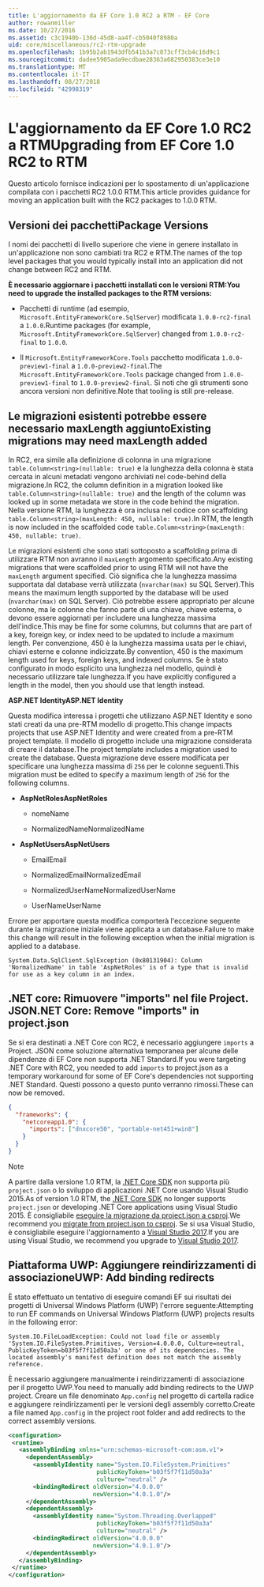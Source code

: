 ```yaml
---
title: L'aggiornamento da EF Core 1.0 RC2 a RTM - EF Core
author: rowanmiller
ms.date: 10/27/2016
ms.assetid: c3c1940b-136d-45d8-aa4f-cb5040f8980a
uid: core/miscellaneous/rc2-rtm-upgrade
ms.openlocfilehash: 1b95b2ab1943dfb541b3a7c873cff3cb4c16d9c1
ms.sourcegitcommit: dadee5905ada9ecdbae28363a682950383ce3e10
ms.translationtype: MT
ms.contentlocale: it-IT
ms.lasthandoff: 08/27/2018
ms.locfileid: "42998319"
---
```

# <a name="upgrading-from-ef-core-10-rc2-to-rtm"></a><span data-ttu-id="7d69f-102">L'aggiornamento da EF Core 1.0 RC2 a RTM</span><span class="sxs-lookup"><span data-stu-id="7d69f-102">Upgrading from EF Core 1.0 RC2 to RTM</span></span>

<span data-ttu-id="7d69f-103">Questo articolo fornisce indicazioni per lo spostamento di un'applicazione compilata con i pacchetti RC2 1.0.0 RTM.</span><span class="sxs-lookup"><span data-stu-id="7d69f-103">This article provides guidance for moving an application built with the RC2 packages to 1.0.0 RTM.</span></span>

## <a name="package-versions"></a><span data-ttu-id="7d69f-104">Versioni dei pacchetti</span><span class="sxs-lookup"><span data-stu-id="7d69f-104">Package Versions</span></span>

<span data-ttu-id="7d69f-105">I nomi dei pacchetti di livello superiore che viene in genere installato in un'applicazione non sono cambiati tra RC2 e RTM.</span><span class="sxs-lookup"><span data-stu-id="7d69f-105">The names of the top level packages that you would typically install into an application did not change between RC2 and RTM.</span></span>

<span data-ttu-id="7d69f-106">**È necessario aggiornare i pacchetti installati con le versioni RTM:**</span><span class="sxs-lookup"><span data-stu-id="7d69f-106">**You need to upgrade the installed packages to the RTM versions:**</span></span>

* <span data-ttu-id="7d69f-107">Pacchetti di runtime (ad esempio, `Microsoft.EntityFrameworkCore.SqlServer`) modificata `1.0.0-rc2-final` a `1.0.0`.</span><span class="sxs-lookup"><span data-stu-id="7d69f-107">Runtime packages (for example, `Microsoft.EntityFrameworkCore.SqlServer`) changed from `1.0.0-rc2-final` to `1.0.0`.</span></span>

* <span data-ttu-id="7d69f-108">Il `Microsoft.EntityFrameworkCore.Tools` pacchetto modificata `1.0.0-preview1-final` a `1.0.0-preview2-final`.</span><span class="sxs-lookup"><span data-stu-id="7d69f-108">The `Microsoft.EntityFrameworkCore.Tools` package changed from `1.0.0-preview1-final` to `1.0.0-preview2-final`.</span></span> <span data-ttu-id="7d69f-109">Si noti che gli strumenti sono ancora versioni non definitive.</span><span class="sxs-lookup"><span data-stu-id="7d69f-109">Note that tooling is still pre-release.</span></span>

## <a name="existing-migrations-may-need-maxlength-added"></a><span data-ttu-id="7d69f-110">Le migrazioni esistenti potrebbe essere necessario maxLength aggiunto</span><span class="sxs-lookup"><span data-stu-id="7d69f-110">Existing migrations may need maxLength added</span></span>

<span data-ttu-id="7d69f-111">In RC2, era simile alla definizione di colonna in una migrazione `table.Column<string>(nullable: true)` e la lunghezza della colonna è stata cercata in alcuni metadati vengono archiviati nel code-behind della migrazione.</span><span class="sxs-lookup"><span data-stu-id="7d69f-111">In RC2, the column definition in a migration looked like `table.Column<string>(nullable: true)` and the length of the column was looked up in some metadata we store in the code behind the migration.</span></span> <span data-ttu-id="7d69f-112">Nella versione RTM, la lunghezza è ora inclusa nel codice con scaffolding `table.Column<string>(maxLength: 450, nullable: true)`.</span><span class="sxs-lookup"><span data-stu-id="7d69f-112">In RTM, the length is now included in the scaffolded code `table.Column<string>(maxLength: 450, nullable: true)`.</span></span>

<span data-ttu-id="7d69f-113">Le migrazioni esistenti che sono stati sottoposto a scaffolding prima di utilizzare RTM non avranno il `maxLength` argomento specificato.</span><span class="sxs-lookup"><span data-stu-id="7d69f-113">Any existing migrations that were scaffolded prior to using RTM will not have the `maxLength` argument specified.</span></span> <span data-ttu-id="7d69f-114">Ciò significa che la lunghezza massima supportata dal database verrà utilizzata (`nvarchar(max)` su SQL Server).</span><span class="sxs-lookup"><span data-stu-id="7d69f-114">This means the maximum length supported by the database will be used (`nvarchar(max)` on SQL Server).</span></span> <span data-ttu-id="7d69f-115">Ciò potrebbe essere appropriato per alcune colonne, ma le colonne che fanno parte di una chiave, chiave esterna, o devono essere aggiornati per includere una lunghezza massima dell'indice.</span><span class="sxs-lookup"><span data-stu-id="7d69f-115">This may be fine for some columns, but columns that are part of a key, foreign key, or index need to be updated to include a maximum length.</span></span> <span data-ttu-id="7d69f-116">Per convenzione, 450 è la lunghezza massima usata per le chiavi, chiavi esterne e colonne indicizzate.</span><span class="sxs-lookup"><span data-stu-id="7d69f-116">By convention, 450 is the maximum length used for keys, foreign keys, and indexed columns.</span></span> <span data-ttu-id="7d69f-117">Se è stato configurato in modo esplicito una lunghezza nel modello, quindi è necessario utilizzare tale lunghezza.</span><span class="sxs-lookup"><span data-stu-id="7d69f-117">If you have explicitly configured a length in the model, then you should use that length instead.</span></span>

<span data-ttu-id="7d69f-118">**ASP.NET Identity**</span><span class="sxs-lookup"><span data-stu-id="7d69f-118">**ASP.NET Identity**</span></span>

<span data-ttu-id="7d69f-119">Questa modifica interessa i progetti che utilizzano ASP.NET Identity e sono stati creati da una pre-RTM modello di progetto.</span><span class="sxs-lookup"><span data-stu-id="7d69f-119">This change impacts projects that use ASP.NET Identity and were created from a pre-RTM project template.</span></span> <span data-ttu-id="7d69f-120">Il modello di progetto include una migrazione considerata di creare il database.</span><span class="sxs-lookup"><span data-stu-id="7d69f-120">The project template includes a migration used to create the database.</span></span> <span data-ttu-id="7d69f-121">Questa migrazione deve essere modificata per specificare una lunghezza massima di `256` per le colonne seguenti.</span><span class="sxs-lookup"><span data-stu-id="7d69f-121">This migration must be edited to specify a maximum length of `256` for the following columns.</span></span>

*  <span data-ttu-id="7d69f-122">**AspNetRoles**</span><span class="sxs-lookup"><span data-stu-id="7d69f-122">**AspNetRoles**</span></span>

    * <span data-ttu-id="7d69f-123">nome</span><span class="sxs-lookup"><span data-stu-id="7d69f-123">Name</span></span>

    * <span data-ttu-id="7d69f-124">NormalizedName</span><span class="sxs-lookup"><span data-stu-id="7d69f-124">NormalizedName</span></span>

*  <span data-ttu-id="7d69f-125">**AspNetUsers**</span><span class="sxs-lookup"><span data-stu-id="7d69f-125">**AspNetUsers**</span></span>

   * <span data-ttu-id="7d69f-126">Email</span><span class="sxs-lookup"><span data-stu-id="7d69f-126">Email</span></span>

   * <span data-ttu-id="7d69f-127">NormalizedEmail</span><span class="sxs-lookup"><span data-stu-id="7d69f-127">NormalizedEmail</span></span>

   * <span data-ttu-id="7d69f-128">NormalizedUserName</span><span class="sxs-lookup"><span data-stu-id="7d69f-128">NormalizedUserName</span></span>

   * <span data-ttu-id="7d69f-129">UserName</span><span class="sxs-lookup"><span data-stu-id="7d69f-129">UserName</span></span>

<span data-ttu-id="7d69f-130">Errore per apportare questa modifica comporterà l'eccezione seguente durante la migrazione iniziale viene applicata a un database.</span><span class="sxs-lookup"><span data-stu-id="7d69f-130">Failure to make this change will result in the following exception when the initial migration is applied to a database.</span></span>

    System.Data.SqlClient.SqlException (0x80131904): Column 'NormalizedName' in table 'AspNetRoles' is of a type that is invalid for use as a key column in an index.

## <a name="net-core-remove-imports-in-projectjson"></a><span data-ttu-id="7d69f-131">.NET core: Rimuovere "imports" nel file Project. JSON</span><span class="sxs-lookup"><span data-stu-id="7d69f-131">.NET Core: Remove "imports" in project.json</span></span>

<span data-ttu-id="7d69f-132">Se si era destinati a .NET Core con RC2, è necessario aggiungere `imports` a Project. JSON come soluzione alternativa temporanea per alcune delle dipendenze di EF Core non supporta .NET Standard.</span><span class="sxs-lookup"><span data-stu-id="7d69f-132">If you were targeting .NET Core with RC2, you needed to add `imports` to project.json as a temporary workaround for some of EF Core's dependencies not supporting .NET Standard.</span></span> <span data-ttu-id="7d69f-133">Questi possono a questo punto verranno rimossi.</span><span class="sxs-lookup"><span data-stu-id="7d69f-133">These can now be removed.</span></span>

``` json
{
  "frameworks": {
    "netcoreapp1.0": {
      "imports": ["dnxcore50", "portable-net451+win8"]
    }
  }
}
```

> [!NOTE]  
> <span data-ttu-id="7d69f-134">A partire dalla versione 1.0 RTM, la [.NET Core SDK](https://www.microsoft.com/net/download/core) non supporta più `project.json` o lo sviluppo di applicazioni .NET Core usando Visual Studio 2015.</span><span class="sxs-lookup"><span data-stu-id="7d69f-134">As of version 1.0 RTM, the [.NET Core SDK](https://www.microsoft.com/net/download/core) no longer supports `project.json` or developing .NET Core applications using Visual Studio 2015.</span></span> <span data-ttu-id="7d69f-135">È consigliabile [eseguire la migrazione da project.json a csproj](https://docs.microsoft.com/dotnet/articles/core/migration/).</span><span class="sxs-lookup"><span data-stu-id="7d69f-135">We recommend you [migrate from project.json to csproj](https://docs.microsoft.com/dotnet/articles/core/migration/).</span></span> <span data-ttu-id="7d69f-136">Se si usa Visual Studio, è consigliabile eseguire l'aggiornamento a [Visual Studio 2017](https://www.visualstudio.com/downloads/).</span><span class="sxs-lookup"><span data-stu-id="7d69f-136">If you are using Visual Studio, we recommend you upgrade to [Visual Studio 2017](https://www.visualstudio.com/downloads/).</span></span>

## <a name="uwp-add-binding-redirects"></a><span data-ttu-id="7d69f-137">Piattaforma UWP: Aggiungere reindirizzamenti di associazione</span><span class="sxs-lookup"><span data-stu-id="7d69f-137">UWP: Add binding redirects</span></span>

<span data-ttu-id="7d69f-138">È stato effettuato un tentativo di eseguire comandi EF sui risultati dei progetti di Universal Windows Platform (UWP) l'errore seguente:</span><span class="sxs-lookup"><span data-stu-id="7d69f-138">Attempting to run EF commands on Universal Windows Platform (UWP) projects results in the following error:</span></span>

    System.IO.FileLoadException: Could not load file or assembly 'System.IO.FileSystem.Primitives, Version=4.0.0.0, Culture=neutral, PublicKeyToken=b03f5f7f11d50a3a' or one of its dependencies. The located assembly's manifest definition does not match the assembly reference.

<span data-ttu-id="7d69f-139">È necessario aggiungere manualmente i reindirizzamenti di associazione per il progetto UWP.</span><span class="sxs-lookup"><span data-stu-id="7d69f-139">You need to manually add binding redirects to the UWP project.</span></span> <span data-ttu-id="7d69f-140">Creare un file denominato `App.config` nel progetto di cartella radice e aggiungere reindirizzamenti per le versioni degli assembly corretto.</span><span class="sxs-lookup"><span data-stu-id="7d69f-140">Create a file named `App.config` in the project root folder and add redirects to the correct assembly versions.</span></span>

``` xml
<configuration>
 <runtime>
   <assemblyBinding xmlns="urn:schemas-microsoft-com:asm.v1">
     <dependentAssembly>
       <assemblyIdentity name="System.IO.FileSystem.Primitives"
                         publicKeyToken="b03f5f7f11d50a3a"
                         culture="neutral" />
       <bindingRedirect oldVersion="4.0.0.0"
                        newVersion="4.0.1.0"/>
     </dependentAssembly>
     <dependentAssembly>
       <assemblyIdentity name="System.Threading.Overlapped"
                         publicKeyToken="b03f5f7f11d50a3a"
                         culture="neutral" />
       <bindingRedirect oldVersion="4.0.0.0"
                        newVersion="4.0.1.0"/>
     </dependentAssembly>
   </assemblyBinding>
 </runtime>
</configuration>
```
